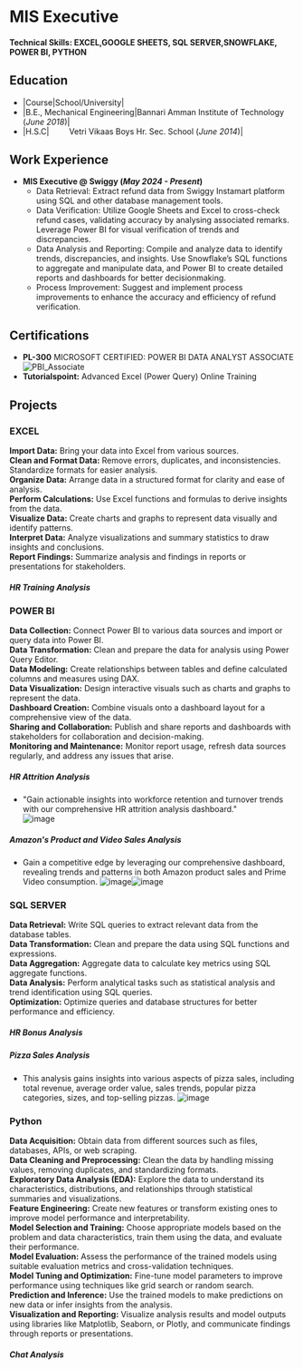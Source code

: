 # MIS Executive

#### Technical Skills: EXCEL,GOOGLE SHEETS, SQL SERVER,SNOWFLAKE, POWER BI, PYTHON

## Education
- |Course|School/University|
- |B.E., Mechanical Engineering|Bannari Amman Institute of Technology (_June 2018_)|
- |H.S.C|    &nbsp; &nbsp; &nbsp; &nbsp; Vetri Vikaas Boys Hr. Sec. School (_June 2014_)|
  
## Work Experience
- **MIS Executive @ Swiggy (_May 2024 - Present_)**      
    - Data Retrieval: Extract refund data from Swiggy Instamart platform using SQL and other database management tools.
    - Data Verification: Utilize Google Sheets and Excel to cross-check refund cases, validating accuracy by analysing associated remarks. Leverage Power BI for visual verification of trends and discrepancies.
    - Data Analysis and Reporting: Compile and analyze data to identify trends, discrepancies, and insights. Use Snowflake’s SQL functions to aggregate and manipulate data, and Power BI to create detailed reports and dashboards for better decisionmaking. 
    - Process Improvement: Suggest and implement process improvements to enhance the accuracy and efficiency of refund verification.

## Certifications
- **PL-300** MICROSOFT CERTIFIED: POWER BI DATA ANALYST ASSOCIATE
  ![PBI_Associate](https://github.com/Lokasunder-s/DA_Portfolio/assets/154940528/f3344e7d-1c87-4d20-9712-39da7eb191b4)
- **Tutorialspoint:** Advanced Excel (Power Query) Online Training


## Projects
### EXCEL
**Import Data:** Bring your data into Excel from various sources.   
**Clean and Format Data:** Remove errors, duplicates, and inconsistencies. Standardize formats for easier analysis.   
**Organize Data:** Arrange data in a structured format for clarity and ease of analysis.   
**Perform Calculations:** Use Excel functions and formulas to derive insights from the data.   
**Visualize Data:** Create charts and graphs to represent data visually and identify patterns.   
**Interpret Data:** Analyze visualizations and summary statistics to draw insights and conclusions.   
**Report Findings:** Summarize analysis and findings in reports or presentations for stakeholders.   
##### HR Training Analysis

### POWER BI
**Data Collection:** Connect Power BI to various data sources and import or query data into Power BI.  
**Data Transformation:** Clean and prepare the data for analysis using Power Query Editor.  
**Data Modeling:** Create relationships between tables and define calculated columns and measures using DAX.   
**Data Visualization:** Design interactive visuals such as charts and graphs to represent the data.   
**Dashboard Creation:** Combine visuals onto a dashboard layout for a comprehensive view of the data.   
**Sharing and Collaboration:** Publish and share reports and dashboards with stakeholders for collaboration and decision-making.   
**Monitoring and Maintenance:** Monitor report usage, refresh data sources regularly, and address any issues that arise.   
##### HR Attrition Analysis  
- "Gain actionable insights into workforce retention and turnover trends with our comprehensive HR attrition analysis dashboard."  
  ![image](https://github.com/Lokasunder-s/DA_Portfolio/assets/154940528/9fdd844b-7b55-4bf7-9d74-fce46dcd67b2)

##### Amazon's Product and Video Sales Analysis
- Gain a competitive edge by leveraging our comprehensive dashboard, revealing trends and patterns in both Amazon product sales and Prime Video consumption.
  ![image](https://github.com/Lokasunder-s/DA_Portfolio/assets/154940528/68f04bcd-164e-4afb-96c6-a410163dba56)![image](https://github.com/Lokasunder-s/DA_Portfolio/assets/154940528/b6d952ba-eaf9-440c-9090-9d8b43c68be6)

### SQL SERVER
**Data Retrieval:** Write SQL queries to extract relevant data from the database tables.   
**Data Transformation:** Clean and prepare the data using SQL functions and expressions.   
**Data Aggregation:** Aggregate data to calculate key metrics using SQL aggregate functions.   
**Data Analysis:** Perform analytical tasks such as statistical analysis and trend identification using SQL queries.   
**Optimization:** Optimize queries and database structures for better performance and efficiency.   
##### HR Bonus Analysis   
##### Pizza Sales Analysis  
- This analysis gains insights into various aspects of pizza sales, including total revenue, average order value, sales trends, popular pizza categories, sizes, and top-selling pizzas. 
![image](https://github.com/Lokasunder-s/DA_Portfolio/assets/154940528/0c9cb4dd-2a29-4b33-aa60-887ca21b8bf4)  


### Python  
**Data Acquisition:** Obtain data from different sources such as files, databases, APIs, or web scraping.   
**Data Cleaning and Preprocessing:** Clean the data by handling missing values, removing duplicates, and standardizing formats.   
**Exploratory Data Analysis (EDA):** Explore the data to understand its characteristics, distributions, and relationships through statistical summaries and visualizations.   
**Feature Engineering:** Create new features or transform existing ones to improve model performance and interpretability.   
**Model Selection and Training:** Choose appropriate models based on the problem and data characteristics, train them using the data, and evaluate their performance.   
**Model Evaluation:** Assess the performance of the trained models using suitable evaluation metrics and cross-validation techniques.   
**Model Tuning and Optimization:** Fine-tune model parameters to improve performance using techniques like grid search or random search.   
**Prediction and Inference:** Use the trained models to make predictions on new data or infer insights from the analysis.   
**Visualization and Reporting:** Visualize analysis results and model outputs using libraries like Matplotlib, Seaborn, or Plotly, and communicate findings through reports or presentations.   
##### Chat Analysis  



  



